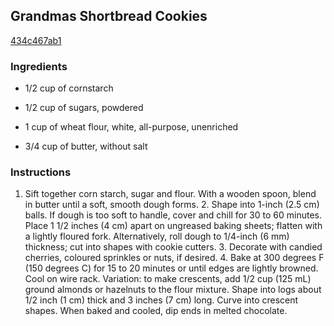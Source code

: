 ## Grandmas Shortbread Cookies

[434c467ab1](http://tastykitchen.com/recipes/desserts/grandmae28099s-shortbread-cookies/)

### Ingredients

 - 1/2 cup of cornstarch

 - 1/2 cup of sugars, powdered

 - 1 cup of wheat flour, white, all-purpose, unenriched

 - 3/4 cup of butter, without salt

### Instructions

1. Sift together corn starch, sugar and flour. With a wooden spoon, blend in butter until a soft, smooth dough forms. 2. Shape into 1-inch (2.5 cm) balls. If dough is too soft to handle, cover and chill for 30 to 60 minutes. Place 1 1/2 inches (4 cm) apart on ungreased baking sheets; flatten with a lightly floured fork. Alternatively, roll dough to 1/4-inch (6 mm) thickness; cut into shapes with cookie cutters. 3. Decorate with candied cherries, coloured sprinkles or nuts, if desired. 4. Bake at 300 degrees F (150 degrees C) for 15 to 20 minutes or until edges are lightly browned. Cool on wire rack. Variation: to make crescents, add 1/2 cup (125 mL) ground almonds or hazelnuts to the flour mixture. Shape into logs about 1/2 inch (1 cm) thick and 3 inches (7 cm) long. Curve into crescent shapes. When baked and cooled, dip ends in melted chocolate.